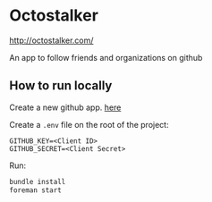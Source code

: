 # Octostalker

http://octostalker.com/

An app to follow friends and organizations on github

## How to run locally

Create a new github app. [here](https://github.com/settings/applications/new)

Create a `.env` file on the root of the project:

```
GITHUB_KEY=<Client ID>
GITHUB_SECRET=<Client Secret>
```

Run:
```bash
bundle install
foreman start
```



